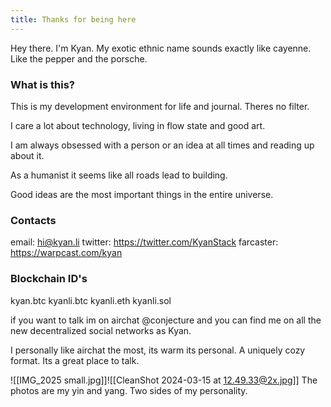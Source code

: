 ```yaml
---
title: Thanks for being here
---
```

Hey there. I'm Kyan.
My exotic ethnic name sounds exactly like cayenne.  Like the pepper and the porsche. 
### What is this?
This is my development environment for life and journal. Theres no filter. 

I care a lot about technology, living in flow state and good art. 

I am always obsessed with a person or an idea at all times and reading up about it. 

As a humanist it seems like all roads lead to building. 

Good ideas are the most important things in the entire universe. 
### Contacts
email: hi@kyan.li
twitter: https://twitter.com/KyanStack
farcaster: https://warpcast.com/kyan

### Blockchain ID's
kyan.btc
kyanli.btc kyanli.eth kyanli.sol 

if you want to talk im on airchat @conjecture and you can find me on all the new decentralized social networks as Kyan. 

I personally like airchat the most, its warm its personal. A uniquely cozy format. Its a great place to talk. 


![[IMG_2025 small.jpg]]![[CleanShot 2024-03-15 at 12.49.33@2x.jpg]]
The photos are my yin and yang. Two sides of my personality. 



